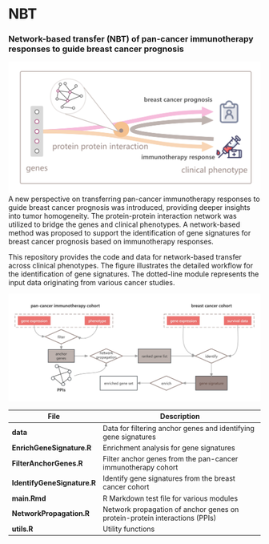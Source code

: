 # NBT
### Network-based transfer (NBT) of pan-cancer immunotherapy responses to guide breast cancer prognosis 
![graphical abstract](./image/Graphical_abstract.jpg)
A new perspective on transferring pan-cancer immunotherapy responses to guide breast cancer prognosis was introduced, providing deeper insights into tumor homogeneity. The protein-protein interaction network was utilized to bridge the genes and clinical phenotypes. A network-based method was proposed to support the identification of gene signatures for breast cancer prognosis based on immunotherapy responses. 

This repository provides the code and data for network-based transfer across clinical phenotypes. The figure illustrates the detailed workflow for the identification of gene signatures. The dotted-line module represents the input data originating from various cancer studies.

![workflow](./image/workflow.jpg)

| File                     | Description                                               |
|--------------------------|-----------------------------------------------------------|
| **data**                 | Data for filtering anchor genes and identifying gene signatures |
| **EnrichGeneSignature.R** | Enrichment analysis for gene signatures                   |
| **FilterAnchorGenes.R**   | Filter anchor genes from the pan-cancer immunotherapy cohort |
| **IdentifyGeneSignature.R** | Identify gene signatures from the breast cancer cohort    |
| **main.Rmd**             | R Markdown test file for various modules                  |
| **NetworkPropagation.R** | Network propagation of anchor genes on protein-protein interactions (PPIs) |
| **utils.R**              | Utility functions                                         |


